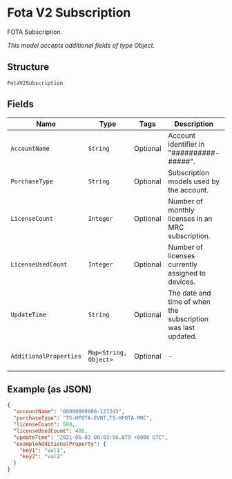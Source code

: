 
# Fota V2 Subscription

FOTA Subscription.

*This model accepts additional fields of type Object.*

## Structure

`FotaV2Subscription`

## Fields

| Name | Type | Tags | Description | Getter | Setter |
|  --- | --- | --- | --- | --- | --- |
| `AccountName` | `String` | Optional | Account identifier in "##########-#####". | String getAccountName() | setAccountName(String accountName) |
| `PurchaseType` | `String` | Optional | Subscription models used by the account. | String getPurchaseType() | setPurchaseType(String purchaseType) |
| `LicenseCount` | `Integer` | Optional | Number of monthly licenses in an MRC subscription. | Integer getLicenseCount() | setLicenseCount(Integer licenseCount) |
| `LicenseUsedCount` | `Integer` | Optional | Number of licenses currently assigned to devices. | Integer getLicenseUsedCount() | setLicenseUsedCount(Integer licenseUsedCount) |
| `UpdateTime` | `String` | Optional | The date and time of when the subscription was last updated. | String getUpdateTime() | setUpdateTime(String updateTime) |
| `AdditionalProperties` | `Map<String, Object>` | Optional | - | Object getAdditionalProperty(String key) | additionalProperty(String key, Object value) |

## Example (as JSON)

```json
{
  "accountName": "00000000000-123345",
  "purchaseType": "TS-HFOTA-EVNT,TS-HFOTA-MRC",
  "licenseCount": 500,
  "licenseUsedCount": 400,
  "updateTime": "2021-06-03 00:03:56.079 +0000 UTC",
  "exampleAdditionalProperty": {
    "key1": "val1",
    "key2": "val2"
  }
}
```


